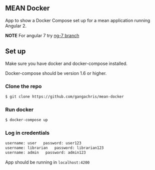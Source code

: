 ## MEAN Docker
App to show a Docker Compose set up for a mean application running Angular 2.

**NOTE** For angular 7 try [ng-7 branch](https://github.com/gangachris/mean-docker/tree/ng-7)

## Set up
Make sure you have docker and docker-compose installed.

Docker-compose should be version 1.6 or higher.

### Clone the repo
```bash
$ git clone https://github.com/gangachris/mean-docker
```
 ### Run docker
 ```bash
 $ docker-compose up
 ```

 ### Log in credentials
 ```bash
 username: user   password: user123
 username: librarian   password: librarian123
 username: admin   password: admin123
```

 App should be running in `localhost:4200`
